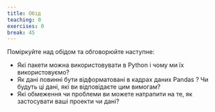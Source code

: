 ```yaml
---
title: Обід
teaching: 0
exercises: 0
break: 45
---
```


Поміркуйте над обідом та обговорюйте наступне:

- Які пакети можна використовувати в Python і чому ми їх використовуємо?
- Як дані повинні бути відформатовані в кадрах даних Pandas ? Чи будуть ці дані, які ви відповідаєте цим вимогам?
- Які обмеження чи проблеми ви можете натрапити на те, як застосувати ваші проекти чи дані?
